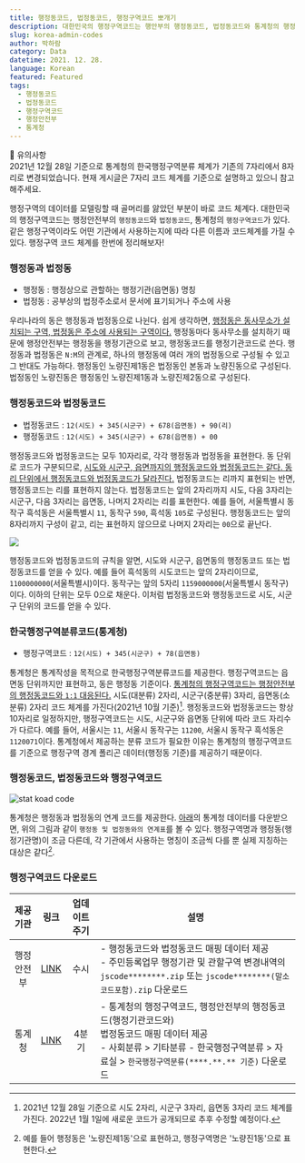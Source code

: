 ```yaml
---
title: 행정동코드, 법정동코드, 행정구역코드 뽀개기
description: 대한민국의 행정구역코드는 행안부의 행정동코드, 법정동코드와 통계청의 행정구역코드가 있다. 복잡한 코드 관계를 한번에 정리한다!
slug: korea-admin-codes
author: 박하람
category: Data
datetime: 2021. 12. 28.
language: Korean
featured: Featured
tags:
  - 행정동코드
  - 법정동코드
  - 행정구역코드
  - 행정안전부
  - 통계청
---
```


<div class="note">

📍 유의사항 <br>
2021년 12월 28일 기준으로 통계청의 한국행정구역분류 체계가 기존의 7자리에서 8자리로 변경되었습니다. 현재 게시글은 7자리 코드 체계를 기준으로 설명하고 있으니 참고해주세요.

</div>

행정구역의 데이터를 모델링할 때 골머리를 앓았던 부분이 바로 코드 체계다. 대한민국의 행정구역코드는 행정안전부의 `행정동코드`와 `법정동코드`, 통계청의 `행정구역코드`가 있다. 같은 행정구역이라도 어떤 기관에서 사용하는지에 따라 다른 이름과 코드체계를 가질 수 있다. 행정구역 코드 체계를 한번에 정리해보자!

### 행정동과 법정동

- 행정동 : 행정상으로 관할하는 행정기관(읍면동) 명칭
- 법정동 : 공부상의 법정주소로서 문서에 표기되거나 주소에 사용

우리나라의 동은 행정동과 법정동으로 나뉜다. 쉽게 생각하면, <u class="line">행정동은 동사무소가 설치되는 구역, 법정동은 주소에 사용되는 구역이다.</u> 행정동마다 동사무소를 설치하기 때문에 행정안전부는 행정동을 행정기관으로 보고, 행정동코드를 행정기관코드로 쓴다. 행정동과 법정동은 `N:M`의 관계로, 하나의 행정동에 여러 개의 법정동으로 구성될 수 있고 그 반대도 가능하다. 행정동인 노량진제1동은 법정동인 본동과 노량진동으로 구성된다. 법정동인 노량진동은 행정동인 노량진제1동과 노량진제2동으로 구성된다.

### 행정동코드와 법정동코드

- 법정동코드 : `12(시도) + 345(시군구) + 678(읍면동) + 90(리)`
- 행정동코드 : `12(시도) + 345(시군구) + 678(읍면동) + 00`

행정동코드와 법정동코드는 모두 10자리로, 각각 행정동과 법정동을 표현한다. 동 단위로 코드가 구분되므로, <u class="line">시도와 시군구, 읍면까지의 행정동코드와 법정동코드는 같다. 동리 단위에서 행정동코드와 법정동코드가 달라진다.</u> 법정동코드는 리까지 표현되는 반면, 행정동코드는 리를 표현하지 않는다. 법정동코드는 앞의 2자리까지 시도, 다음 3자리는 시군구, 다음 3자리는 읍면동, 나머지 2자리는 리를 표현한다. 예를 들어, 서울특별시 동작구 흑석동은 서울특별시 `11`, 동작구 `590`, 흑석동 `105`로 구성된다. 행정동코드는 앞의 8자리까지 구성이 같고, 리는 표현하지 않으므로 나머지 2자리는 `00`으로 끝난다.

<img src="/korea-admin-codes/korea-admin-code-ex.png" class="img"/>

행정동코드와 법정동코드의 규칙을 알면, 시도와 시군구, 읍면동의 행정동코드 또는 법정동코드를 얻을 수 있다. 예를 들어 흑석동의 시도코드는 앞의 2자리이므로, `1100000000`(서울특별시)이다. 동작구는 앞의 5자리 `1159000000`(서울특별시 동작구)이다. 이하의 단위는 모두 0으로 채운다. 이처럼 법정동코드와 행정동코드로 시도, 시군구 단위의 코드를 얻을 수 있다.

### 한국행정구역분류코드(통계청)

- 행정구역코드 : `12(시도) + 345(시군구) + 78(읍면동)`

통계청은 통계작성을 목적으로 한국행정구역분류코드를 제공한다. 행정구역코드는 읍면동 단위까지만 표현하고, 동은 행정동 기준이다. <u class="line">통계청의 행정구역코드는 행정안전부의 행정동코드와 `1:1` 대응된다.</u> 시도(대분류) 2자리, 시군구(중분류) 3자리, 읍면동(소분류) 2자리 코드 체계를 가진다(2021년 10월 기준)[^1]. 행정동코드와 법정동코드는 항상 10자리로 일정하지만, 행정구역코드는 시도, 시군구와 읍면동 단위에 따라 코드 자리수가 다르다. 예를 들어, 서울시는 `11`, 서울시 동작구는 `11200`, 서울시 동작구 흑석동은 `1120071`이다. 통계청에서 제공하는 분류 코드가 필요한 이유는 통계청의 행정구역코드를 기준으로 행정구역 경계 폴리곤 데이터(행정동 기준)를 제공하기 때문이다.

### 행정동코드, 법정동코드와 행정구역코드

![stat koad code](/korea-admin-codes/stat-koad-code.png)

통계청은 행정동과 법정동의 연계 코드를 제공한다. [아래](#행정구역코드-다운로드)의 통계청 데이터를 다운받으면, 위의 그림과 같이 `행정동 및 법정동와의 연계표`를 볼 수 있다. 행정구역명과 행정동(행정기관명)이 조금 다른데, 각 기관에서 사용하는 명칭이 조금씩 다를 뿐 실제 지칭하는 대상은 같다[^2].

### 행정구역코드 다운로드

|  제공기관  |                                                링크                                                | 업데이트 주기 | 설명                                                                                                                                                                                                   |
| :--------: | :------------------------------------------------------------------------------------------------: | :-----------: | ------------------------------------------------------------------------------------------------------------------------------------------------------------------------------------------------------ |
| 행정안전부 | [LINK](https://www.mois.go.kr/frt/bbs/type001/commonSelectBoardList.do?bbsId=BBSMSTR_000000000052) |     수시      | - 행정동코드와 법정동코드 매핑 데이터 제공 <br> - 주민등록업무 행정기관 및 관할구역 변경내역의 `jscode********.zip` 또는 `jscode********(말소코드포함).zip` 다운로드                                   |
|   통계청   |                   [LINK](https://kssc.kostat.go.kr:8443/ksscNew_web/index.jsp#)                    |     4분기     | - 통계청의 행정구역코드, 행정안전부의 행정동코드(행정기관코드와)<br> 법정동코드 매핑 데이터 제공 <br> - 사회분류 > 기타분류 - 한국행정구역분류 > 자료실 > `한국행정구역분류(****.**.** 기준)` 다운로드 |

[^1]: 2021년 12월 28일 기준으로 시도 2자리, 시군구 3자리, 읍면동 3자리 코드 체계를 가진다. 2022년 1월 1일에 새로운 코드가 공개되므로 추후 수정할 예정이다.
[^2]: 예를 들어 행정동은 '노량진제1동'으로 표현하고, 행정구역명은 '노량진1동'으로 표현한다.
